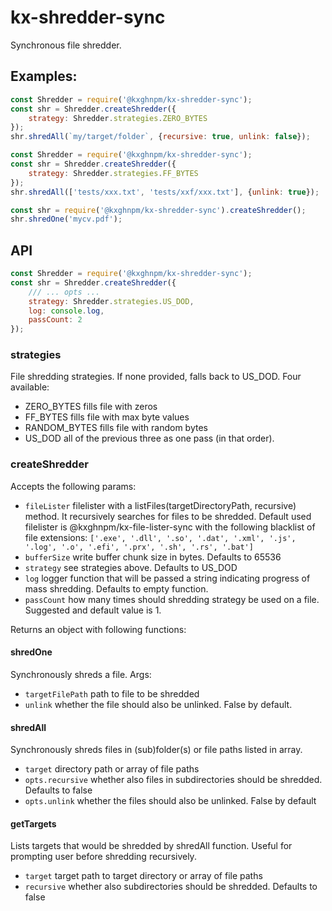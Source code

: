 # kx-shredder-sync

Synchronous file shredder.

## Examples:

```javascript
const Shredder = require('@kxghnpm/kx-shredder-sync');
const shr = Shredder.createShredder({
    strategy: Shredder.strategies.ZERO_BYTES
});
shr.shredAll(`my/target/folder`, {recursive: true, unlink: false});
```

```javascript
const Shredder = require('@kxghnpm/kx-shredder-sync');
const shr = Shredder.createShredder({
    strategy: Shredder.strategies.FF_BYTES
});
shr.shredAll(['tests/xxx.txt', 'tests/xxf/xxx.txt'], {unlink: true});
```

```javascript
const shr = require('@kxghnpm/kx-shredder-sync').createShredder();
shr.shredOne('mycv.pdf');
```

## API

```javascript
const Shredder = require('@kxghnpm/kx-shredder-sync');
const shr = Shredder.createShredder({
    /// ... opts ...
    strategy: Shredder.strategies.US_DOD,
    log: console.log,
    passCount: 2
});
```

### strategies

File shredding strategies. If none provided, falls back to US_DOD. Four available:
* ZERO_BYTES fills file with zeros
* FF_BYTES fills file with max byte values
* RANDOM_BYTES fills file with random bytes
* US_DOD all of the previous three as one pass (in that order). 

### createShredder

Accepts the following params:
* `fileLister` filelister with a listFiles(targetDirectoryPath, recursive) method. It recursively searches for files to 
be shredded. Default used filelister is @kxghnpm/kx-file-lister-sync with the following blacklist of file extensions:
`['.exe', '.dll', '.so', '.dat', '.xml', '.js', '.log', '.o', '.efi', '.prx', '.sh', '.rs', '.bat']`
* `bufferSize` write buffer chunk size in bytes. Defaults to 65536 
* `strategy` see strategies above. Defaults to US_DOD
* `log` logger function that will be passed a string indicating progress of mass shredding. Defaults to empty function.
* `passCount` how many times should shredding strategy be used on a file. Suggested and default value is 1.

Returns an object with following functions:

#### shredOne

Synchronously shreds a file. Args:
* `targetFilePath` path to file to be shredded 
* `unlink` whether the file should also be unlinked. False by default. 

#### shredAll

Synchronously shreds files in (sub)folder(s) or file paths listed in array.
* `target` directory path or array of file paths
* `opts.recursive` whether also files in subdirectories should be shredded. Defaults to false
* `opts.unlink` whether the files should also be unlinked. False by default

#### getTargets

Lists targets that would be shredded by shredAll function. Useful for prompting user before shredding recursively.
* `target` target path to target directory or array of file paths
* `recursive` whether also subdirectories should be shredded. Defaults to false